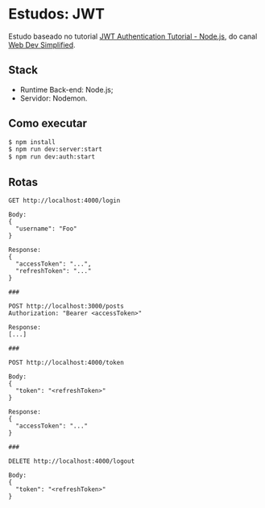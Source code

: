 # Estudos: JWT

Estudo baseado no tutorial [JWT Authentication Tutorial - Node.js](https://www.youtube.com/watch?v=mbsmsi7l3r4&ab_channel=WebDevSimplified), do canal [Web Dev Simplified](https://www.youtube.com/channel/UCFbNIlppjAuEX4znoulh0Cw).

## Stack

- Runtime Back-end: Node.js;
- Servidor: Nodemon.

## Como executar

```sh
$ npm install
$ npm run dev:server:start
$ npm run dev:auth:start
```

## Rotas

```
GET http://localhost:4000/login

Body:
{
  "username": "Foo"
}

Response:
{
  "accessToken": "...",
  "refreshToken": "..."
}

###

POST http://localhost:3000/posts
Authorization: "Bearer <accessToken>"

Response:
[...]

###

POST http://localhost:4000/token

Body:
{
  "token": "<refreshToken>"
}

Response:
{
  "accessToken": "..."
}

###

DELETE http://localhost:4000/logout

Body:
{
  "token": "<refreshToken>"
}
```

